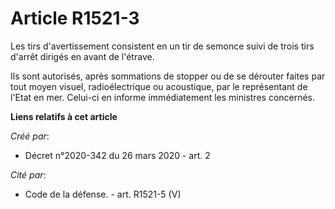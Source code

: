 # Article R1521-3

Les tirs d'avertissement consistent en un tir de semonce suivi de trois tirs d'arrêt dirigés en avant de l'étrave.

Ils sont autorisés, après sommations de stopper ou de se dérouter faites par tout moyen visuel, radioélectrique ou
acoustique, par le représentant de l'Etat en mer. Celui-ci en informe immédiatement les ministres concernés.

**Liens relatifs à cet article**

_Créé par_:

  - Décret n°2020-342 du 26 mars 2020 - art. 2

_Cité par_:

  - Code de la défense. - art. R1521-5 (V)
